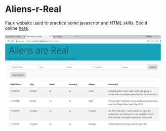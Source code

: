 # Aliens-r-Real

Faux website used to practice some javascript and HTML skills. See it online [here](https://syverts1.github.io/Aliens-r-Real/).


![webpage](webpage.PNG)
